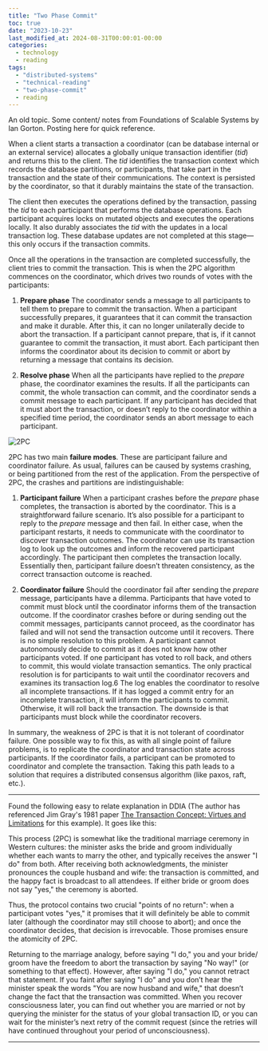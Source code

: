```yaml
---
title: "Two Phase Commit"
toc: true
date: "2023-10-23"
last_modified_at: 2024-08-31T00:00:01-00:00
categories:
  - technology
  - reading
tags: 
  - "distributed-systems"
  - "technical-reading"
  - "two-phase-commit"
  - reading
---
```


An old topic. Some content/ notes from Foundations of Scalable Systems by Ian Gorton. Posting here for quick reference.

When a client starts a transaction a coordinator (can be database internal or an external service) allocates a globally unique transaction identifier (_tid_) and returns this to the client. The _tid_ identifies the transaction context which records the database partitions, or participants, that take part in the transaction and the state of their communications. The context is persisted by the coordinator, so that it durably maintains the state of the transaction.

The client then executes the operations defined by the transaction, passing the _tid_ to each participant that performs the database operations. Each participant acquires locks on mutated objects and executes the operations locally. It also durably associates the _tid_ with the updates in a local transaction log. These database updates are not completed at this stage—this only occurs if the transaction commits.

Once all the operations in the transaction are completed successfully, the client tries to commit the transaction. This is when the 2PC algorithm commences on the coordinator, which drives two rounds of votes with the participants:

1. **Prepare phase** The coordinator sends a message to all participants to tell them to prepare to commit the transaction. When a participant successfully prepares, it guarantees that it can commit the transaction and make it durable. After this, it can no longer unilaterally decide to abort the transaction. If a participant cannot prepare, that is, if it cannot guarantee to commit the transaction, it must abort. Each participant then informs the coordinator about its decision to commit or abort by returning a message that contains its decision.

3. **Resolve phase** When all the participants have replied to the _prepare_ phase, the coordinator examines the results. If all the participants can commit, the whole transaction can commit, and the coordinator sends a commit message to each participant. If any participant has decided that it must abort the transaction, or doesn’t reply to the coordinator within a specified time period, the coordinator sends an abort message to each participant.

![2PC](/images/two_phase_commit.png "2PC")

2PC has two main **failure modes**. These are participant failure and coordinator failure. As usual, failures can be caused by systems crashing, or being partitioned from the rest of the application. From the perspective of 2PC, the crashes and partitions are indistinguishable:

1. **Participant failure** When a participant crashes before the _prepare_ phase completes, the transaction is aborted by the coordinator. This is a straightforward failure scenario. It’s also possible for a participant to reply to the _prepare_ message and then fail. In either case, when the participant restarts, it needs to communicate with the coordinator to discover transaction outcomes. The coordinator can use its transaction log to look up the outcomes and inform the recovered participant accordingly. The participant then completes the transaction locally. Essentially then, participant failure doesn’t threaten consistency, as the correct transaction outcome is reached.

3. **Coordinator failure** Should the coordinator fail after sending the _prepare_ message, participants have a dilemma. Participants that have voted to commit must block until the coordinator informs them of the transaction outcome. If the coordinator crashes before or during sending out the commit messages, participants cannot proceed, as the coordinator has failed and will not send the transaction outcome until it recovers. There is no simple resolution to this problem. A participant cannot autonomously decide to commit as it does not know how other participants voted. If one participant has voted to roll back, and others to commit, this would violate transaction semantics. The only practical resolution is for participants to wait until the coordinator recovers and examines its transaction log.6 The log enables the coordinator to resolve all incomplete transactions. If it has logged a commit entry for an incomplete transaction, it will inform the participants to commit. Otherwise, it will roll back the transaction. The downside is that participants must block while the coordinator recovers.

In summary, the weakness of 2PC is that it is not tolerant of coordinator failure. One possible way to fix this, as with all single point of failure problems, is to replicate the coordinator and transaction state across participants. If the coordinator fails, a participant can be promoted to coordinator and complete the transaction. Taking this path leads to a solution that requires a distributed consensus algorithm (like paxos, raft, etc.).

---

Found the following easy to relate explanation in DDIA (The author has referenced Jim Gray's 1981 paper [The Transaction Concept: Virtues and Limitations](http://jimgray.azurewebsites.net/papers/thetransactionconcept.pdf) for this example). It goes like this:

This process (2PC) is somewhat like the traditional marriage ceremony in Western cultures: the minister asks the bride and groom individually whether each wants to marry the other, and typically receives the answer "I do" from both. After receiving both acknowledgments, the minister pronounces the couple husband and wife: the transaction is committed, and the happy fact is broadcast to all attendees. If either bride or groom does not say "yes," the ceremony is aborted.

Thus, the protocol contains two crucial "points of no return": when a participant votes "yes," it promises that it will definitely be able to commit later (although the coordinator may still choose to abort); and once the coordinator decides, that decision is irrevocable. Those promises ensure the atomicity of 2PC.

Returning to the marriage analogy, before saying "I do," you and your bride/ groom have the freedom to abort the transaction by saying "No way!" (or something to that effect). However, after saying "I do," you cannot retract that statement. If you faint after saying "I do" and you don’t hear the minister speak the words "You are now husband and wife," that doesn’t change the fact that the transaction was committed. When you recover consciousness later, you can find out whether you are married or not by querying the minister for the status of your global transaction ID, or you can wait for the minister’s next retry of the commit request (since the retries will have continued throughout your period of unconsciousness).

---